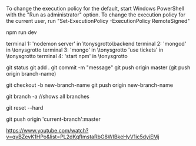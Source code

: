 <!-- Cannot be loaded because running scripts is disabled on this system -->

To change the execution policy for the default, start Windows PowerShell with the "Run as administrator" option. To change the execution policy for the current user, run "Set-ExecutionPolicy -ExecutionPolicy RemoteSigned"

<!-- server startup -->

npm run dev

terminal 1: 'nodemon server' in \tonysgrotto\backend
terminal 2: 'mongod' in \tonysgrotto
terminal 3: 'mongo' in \tonysgrotto
'use tickets' in \tonysgrotto
terminal 4: 'start npm' in \tonysgrotto

<!-- typical git push -->

git status
git add .
git commit -m "message"
git push origin master (git push origin branch-name)

<!-- makes new branch -->

git checkout -b new-branch-name
git push origin new-branch-name

<!-- shows all branches -->

git branch -a //shows all branches

<!-- undo all changes to current branch -->

git reset --hard

<!-- push current branch to master -->

git push origin 'current-branch':master

<!-- what helped me implement backend -->

https://www.youtube.com/watch?v=qvBZevK1HPo&list=PL2dKqfImstaRbG8WIBkeHyV1ic5dyiEMj
